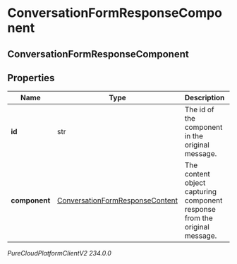 # ConversationFormResponseComponent

## ConversationFormResponseComponent

## Properties

|Name | Type | Description | Notes|
|------------ | ------------- | ------------- | -------------|
| **id** | str | The id of the component in the original message. | |
| **component** | [ConversationFormResponseContent](ConversationFormResponseContent) | The content object capturing component response from the original message. | |



_PureCloudPlatformClientV2 234.0.0_
